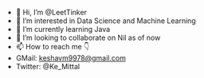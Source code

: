 - 👋 Hi, I’m @LeetTinker
- 👀 I’m interested in Data Science and Machine Learning
- 🌱 I’m currently learning Java 
- 💞️ I’m looking to collaborate on Nil as of now
- 📫 How to reach me 👇
- GMail: keshavm9978@gmail.com
- Twitter: @Ke_Mittal

<!---
LeetTinker/LeetTinker is a ✨ special ✨ repository because its `README.md` (this file) appears on your GitHub profile.
You can click the Preview link to take a look at your changes.
--->
